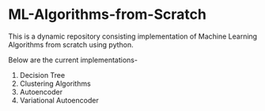 # ML-Algorithms-from-Scratch

This is a dynamic repository consisting implementation of Machine Learning Algorithms from scratch using python.

Below are the current implementations-
1. Decision Tree
2. Clustering Algorithms
3. Autoencoder
4. Variational Autoencoder
